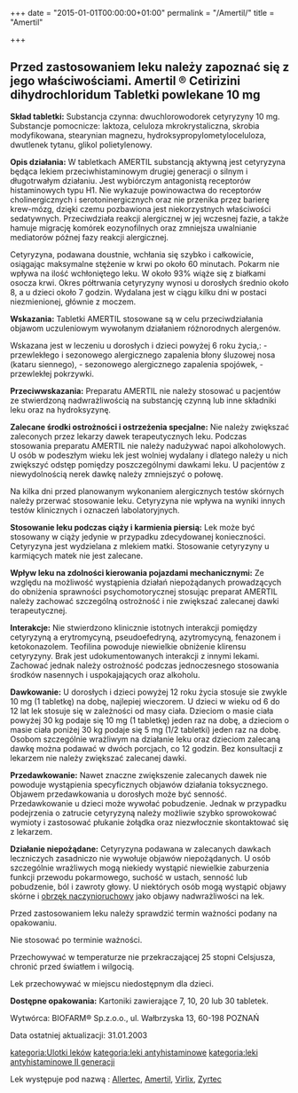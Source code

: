 +++
date = "2015-01-01T00:00:00+01:00"
permalink = "/Amertil/"
title = "Amertil"

+++

Przed zastosowaniem leku należy zapoznać się z jego właściwościami.
Amertil ®
Cetirizini dihydrochloridum
Tabletki powlekane 10 mg
---------------------------------------
**Skład tabletki:**
Substancja czynna: dwuchlorowodorek cetyryzyny 10 mg.
Substancje pomocnicze: laktoza, celuloza mkrokrystaliczna, skrobia modyfikowana, stearynian magnezu, hydroksypropylometyloceluloza, dwutlenek tytanu, glikol polietylenowy.

**Opis działania:**
W tabletkach AMERTIL substancją aktywną jest cetyryzyna będąca lekiem przeciwhistaminowym drugiej generacji o silnym i długotrwałym działaniu. Jest wybiórczym antagonistą receptorów histaminowych typu H1. Nie wykazuje powinowactwa do receptorów cholinergicznych i serotoninergicznych oraz nie przenika przez barierę krew-mózg, dzięki czemu pozbawiona jest niekorzystnych właściwości sedatywnych. Przeciwdziała reakcji alergicznej w jej wczesnej fazie, a także hamuje migrację komórek eozynofilnych oraz zmniejsza uwalnianie mediatorów późnej fazy reakcji alergicznej.

Cetyryzyna, podawana doustnie, wchłania się szybko i całkowicie, osiągając maksymalne stężenie w krwi po około 60 minutach. Pokarm nie wpływa na ilość wchłoniętego leku. W około 93% wiąże się z białkami osocza krwi. Okres półtrwania cetyryzyny wynosi u dorosłych średnio około 8, a u dzieci około 7 godzin. Wydalana jest w ciągu kilku dni w postaci niezmienionej, głównie z moczem.

**Wskazania:**
Tabletki AMERTIL stosowane są w celu przeciwdziałania objawom uczuleniowym wywołanym działaniem różnorodnych alergenów.

Wskazana jest w leczeniu u dorosłych i dzieci powyżej 6 roku życia,: - przewlekłego i sezonowego alergicznego zapalenia błony śluzowej nosa (kataru siennego), - sezonowego alergicznego zapalenia spojówek, - przewlekłej pokrzywki.

**Przeciwwskazania:**
Preparatu AMERTIL nie należy stosować u pacjentów ze stwierdzoną nadwrażliwością na substancję czynną lub inne składniki leku oraz na hydroksyzynę.

**Zalecane środki ostrożności i ostrzeżenia specjalne:**
Nie należy zwiększać zaleconych przez lekarzy dawek terapeutycznych leku. Podczas stosowania preparatu AMERTIL nie należy nadużywać napoi alkoholowych. U osób w podeszłym wieku lek jest wolniej wydalany i dlatego należy u nich zwiększyć odstęp pomiędzy poszczególnymi dawkami leku. U pacjentów z niewydolnością nerek dawkę należy zmniejszyć o połowę.

Na kilka dni przed planowanym wykonaniem alergicznych testów skórnych należy przerwać stosowanie leku. Cetyryzyna nie wpływa na wyniki innych testów klinicznych i oznaczeń labolatoryjnych.

**Stosowanie leku podczas ciąży i karmienia piersią:**
Lek może być stosowany w ciąży jedynie w przypadku zdecydowanej konieczności. Cetyryzyna jest wydzielana z mlekiem matki. Stosowanie cetyryzyny u karmiących matek nie jest zalecane.

**Wpływ leku na zdolności kierowania pojazdami mechanicznymi:**
Ze względu na możliwość wystąpienia działań niepożądanych prowadzących do obniżenia sprawności psychomotorycznej stosując preparat AMERTIL należy zachować szczególną ostrożność i nie zwiększać zalecanej dawki terapeutycznej.

**Interakcje:**
Nie stwierdzono klinicznie istotnych interakcji pomiędzy cetyryzyną a erytromycyną, pseudoefedryną, azytromycyną, fenazonem i ketokonazolem. Teofilina powoduje niewielkie obniżenie klirensu cetyryzyny. Brak jest udokumentowanych interakcji z innymi lekami. Zachować jednak należy ostrożność podczas jednoczesnego stosowania środków nasennych i uspokajających oraz alkoholu.

**Dawkowanie:**
U dorosłych i dzieci powyżej 12 roku życia stosuje sie zwykle 10 mg (1 tabletkę) na dobę, najlepiej wieczorem. U dzieci w wieku od 6 do 12 lat lek stosuje się w zależności od masy ciała. Dzieciom o masie ciała powyżej 30 kg podaje się 10 mg (1 tabletkę) jeden raz na dobę, a dzieciom o masie ciała poniżej 30 kg podaje się 5 mg (1/2 tabletki) jeden raz na dobę. Osobom szczególnie wrażliwym na działanie leku oraz dzieciom zalecaną dawkę można podawać w dwóch porcjach, co 12 godzin. Bez konsultacji z lekarzem nie należy zwiększać zalecanej dawki.

**Przedawkowanie:**
Nawet znaczne zwiększenie zalecanych dawek nie powoduje wystąpienia specyficznych objawów działania toksycznego. Objawem przedawkowania u dorosłych może być senność. Przedawkowanie u dzieci może wywołać pobudzenie. Jednak w przypadku podejrzenia o zatrucie cetyryzyną należy możliwie szybko sprowokować wymioty i zastosować płukanie żołądka oraz niezwłocznie skontaktować się z lekarzem.

**Działanie niepożądane:**
Cetyryzyna podawana w zalecanych dawkach leczniczych zasadniczo nie wywołuje objawów niepożądanych. U osób szczególnie wrażliwych mogą niekiedy wystąpić niewielkie zaburzenia funkcji przewodu pokarmowego, suchość w ustach, senność lub pobudzenie, ból i zawroty głowy. U niektórych osób mogą wystąpić objawy skórne i [obrzęk naczynioruchowy](/atopedia/obrzęk_naczynioruchowy "wikilink") jako objawy nadwrażliwości na lek.

Przed zastosowaniem leku należy sprawdzić termin ważności podany na opakowaniu.

Nie stosować po terminie ważności.

Przechowywać w temperaturze nie przekraczającej 25 stopni Celsjusza, chronić przed światłem i wilgocią.

Lek przechowywać w miejscu niedostępnym dla dzieci.

**Dostępne opakowania:**
Kartoniki zawierające 7, 10, 20 lub 30 tabletek.

Wytwórca: BIOFARM® Sp.z.o.o., ul. Wałbrzyska 13, 60-198 POZNAŃ

Data ostatniej aktualizacji: 31.01.2003

[kategoria:Ulotki leków](/atopedia/kategoria:Ulotki_leków "wikilink") [kategoria:leki antyhistaminowe](/atopedia/kategoria:leki_antyhistaminowe "wikilink") [kategoria:leki antyhistaminowe II generacji](/atopedia/kategoria:leki_antyhistaminowe_II_generacji "wikilink")

Lek występuje pod nazwą : [Allertec](/atopedia/Allertec "wikilink"), [Amertil](/atopedia/Amertil "wikilink"), [Virlix](/atopedia/Virlix "wikilink"), [Zyrtec](/atopedia/Zyrtec "wikilink")